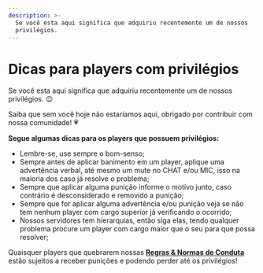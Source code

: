 ```yaml
---
description: >-
  Se você esta aqui significa que adquiriu recentemente um de nossos
  privilégios.
---
```


# Dicas para players com privilégios

Se você esta aqui significa que adquiriu recentemente um de nossos privilégios. 😉

Saiba que sem você hoje não estaríamos aqui, obrigado por contribuir com nossa comunidade! 💗

**Segue algumas dicas para os players que possuem privilégios:**

* Lembre-se, use sempre o bom-senso;
* Sempre antes de aplicar banimento em um player, aplique uma advertência verbal, até mesmo um mute no CHAT e/ou MIC, isso na maioria dos caso já resolve o problema;
* Sempre que aplicar alguma punição informe o motivo junto, caso contrário é desconsiderado e removido a punição;
* Sempre que for aplicar alguma advertência e/ou punição veja se não tem nenhum player com cargo superior já verificando o ocorrido;
* Nossos servidores tem hierarquias, então siga elas, tendo qualquer problema procure um player com cargo maior que o seu para que possa resolver;

Quaisquer players que quebrarem nossas [**Regras & Normas de Conduta**](https://zkservidores.com/regras.pdf) estão sujeitos a receber punições e podendo perder até os privilégios! 

